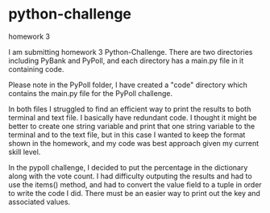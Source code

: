 # python-challenge
homework 3

I am submitting homework 3 Python-Challenge.  There are two directories including PyBank and PyPoll, and each directory has a main.py file in it containing code.

Please note in the PyPoll folder, I have created a "code" directory which contains the main.py file for the PyPoll challenge.

In both files I struggled to find an efficient way to print the results to both terminal and text file.  I basically have redundant code. I thought it might be better to create one string variable and print that one string variable to the terminal and to the text file, but in this case I wanted to keep the format shown in the homework, and my code was best approach given my current skill level.

In the pypoll challenge, I decided to put the percentage in the dictionary along with the vote count.  I had difficulty outputing the results and had to use the items() method, and had to convert the value field to a tuple in order to write the code I did.  There must be an easier way to print out the key and associated values.
